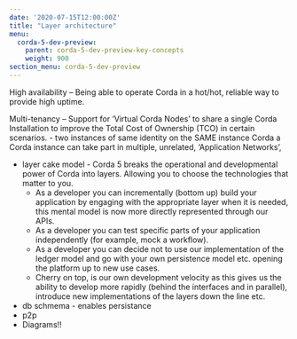 ```yaml
---
date: '2020-07-15T12:00:00Z'
title: "Layer architecture"
menu:
  corda-5-dev-preview:
    parent: corda-5-dev-preview-key-concepts
    weight: 900
section_menu: corda-5-dev-preview
---
```


High availability – Being able to operate Corda in a hot/hot, reliable way to provide high uptime.

Multi-tenancy – Support for ‘Virtual Corda Nodes’ to share a single Corda Installation to improve the Total Cost of Ownership (TCO) in certain scenarios. - two instances of same identity on the SAME instance Corda
a Corda instance can take part in multiple, unrelated, ‘Application Networks’,

* layer cake model - Corda 5 breaks the operational and developmental power of Corda into layers. Allowing you to choose the technologies that matter to you.
   * As a developer you can incrementally (bottom up) build your application by engaging with the appropriate layer when it is needed, this mental model is now more directly represented through our APIs.
   * As a developer you can test specific parts of your application independently (for example, mock a workflow).
   * As a developer you can decide not to use our implementation of the ledger model and go with your own persistence model etc. opening the platform up to new use cases.
   * Cherry on top, is our own development velocity as this gives us the ability to develop more rapidly (behind the interfaces and in parallel), introduce new implementations of the layers down the line etc.
* db schmema - enables persistance
* p2p
* Diagrams!!
